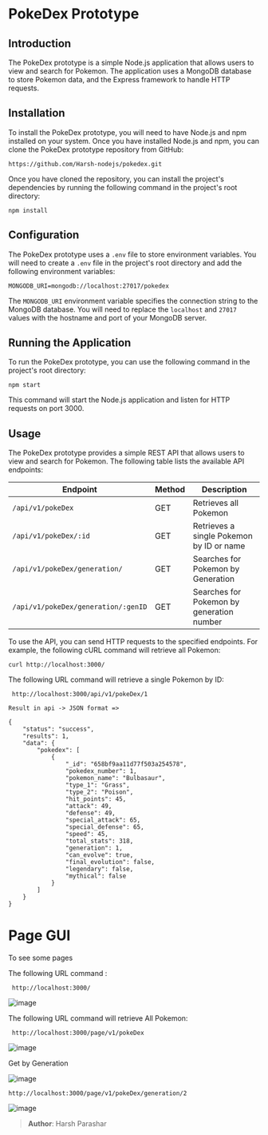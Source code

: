  # PokeDex Prototype

## Introduction
The PokeDex prototype is a simple Node.js application that allows users to view and search for Pokemon. The application uses a MongoDB database to store Pokemon data, and the Express framework to handle HTTP requests.

## Installation

To install the PokeDex prototype, you will need to have Node.js and npm installed on your system. Once you have installed Node.js and npm, you can clone the PokeDex prototype repository from GitHub:

```
https://github.com/Harsh-nodejs/pokedex.git
```

Once you have cloned the repository, you can install the project's dependencies by running the following command in the project's root directory:

```
npm install
```

## Configuration

The PokeDex prototype uses a `.env` file to store environment variables. You will need to create a `.env` file in the project's root directory and add the following environment variables:

```
MONGODB_URI=mongodb://localhost:27017/pokedex
```

The `MONGODB_URI` environment variable specifies the connection string to the MongoDB database. You will need to replace the `localhost` and `27017` values with the hostname and port of your MongoDB server.

## Running the Application

To run the PokeDex prototype, you can use the following command in the project's root directory:

```
npm start
```

This command will start the Node.js application and listen for HTTP requests on port 3000.

## Usage

The PokeDex prototype provides a simple REST API that allows users to view and search for Pokemon. The following table lists the available API endpoints:

| Endpoint | Method | Description |
|---|---|---|
| `/api/v1/pokeDex` | GET | Retrieves all Pokemon |
| `/api/v1/pokeDex/:id` | GET | Retrieves a single Pokemon by ID or name |
| `/api/v1/pokeDex/generation/` | GET | Searches for Pokemon by Generation |
| `/api/v1/pokeDex/generation/:genID` | GET | Searches for Pokemon by generation number |

To use the API, you can send HTTP requests to the specified endpoints. For example, the following cURL command will retrieve all Pokemon:

```
curl http://localhost:3000/
```

The following URL command will retrieve a single Pokemon by ID:

```
 http://localhost:3000/api/v1/pokeDex/1
```


```
Result in api -> JSON format =>

{
    "status": "success",
    "results": 1,
    "data": {
        "pokedex": [
            {
                "_id": "658bf9aa11d77f503a254578",
                "pokedex_number": 1,
                "pokemon_name": "Bulbasaur",
                "type_1": "Grass",
                "type_2": "Poison",
                "hit_points": 45,
                "attack": 49,
                "defense": 49,
                "special_attack": 65,
                "special_defense": 65,
                "speed": 45,
                "total_stats": 318,
                "generation": 1,
                "can_evolve": true,
                "final_evolution": false,
                "legendary": false,
                "mythical": false
            }
        ]
    }
}
```

# Page GUI

To see some pages

The following URL command :

```
 http://localhost:3000/
```

![image](https://github.com/Harsh-nodejs/pokedex/assets/153886419/a5147019-8ec0-45c2-bf62-8edeea543639)



The following URL command will retrieve All Pokemon:

```
 http://localhost:3000/page/v1/pokeDex
```
![image](https://github.com/Harsh-nodejs/pokedex/assets/153886419/30e31063-a2b3-4b77-9955-2439cc87060e)

Get by Generation

![image](https://github.com/Harsh-nodejs/pokedex/assets/153886419/f6cec152-a6d8-4d38-98ec-f1e8ac07ef62)

```
http://localhost:3000/page/v1/pokeDex/generation/2
```
![image](https://github.com/Harsh-nodejs/pokedex/assets/153886419/f50dba11-b442-4faa-8148-69be847b8e5e)


> **Author**: Harsh Parashar
